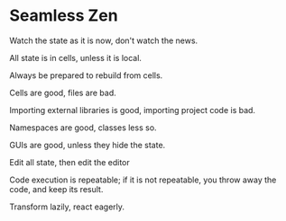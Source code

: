 Seamless Zen
============

Watch the state as it is now, don't watch the news.

All state is in cells, unless it is local.

Always be prepared to rebuild from cells.

Cells are good, files are bad.

Importing external libraries is good, importing project code is bad.

Namespaces are good, classes less so.

GUIs are good, unless they hide the state.

Edit all state, then edit the editor

Code execution is repeatable; if it is not repeatable, you throw away the code,
and keep its result.

Transform lazily, react eagerly.
